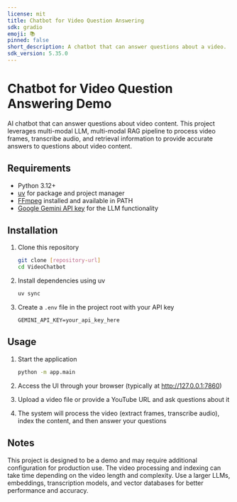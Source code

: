 ```yaml
---
license: mit
title: Chatbot for Video Question Answering
sdk: gradio
emoji: 📚
pinned: false
short_description: A chatbot that can answer questions about a video.
sdk_version: 5.35.0
---
```


# Chatbot for Video Question Answering Demo

AI chatbot that can answer questions about video content. This project leverages multi-modal LLM, multi-modal RAG pipeline to process video frames, transcribe audio, and retrieval information to provide accurate answers to questions about video content.

## Requirements

- Python 3.12+
- [uv](https://docs.astral.sh/uv/) for package and project manager
- [FFmpeg](https://ffmpeg.org/) installed and available in PATH
- [Google Gemini API key](https://aistudio.google.com/apikey) for the LLM functionality

## Installation

1. Clone this repository
   ```bash
   git clone [repository-url]
   cd VideoChatbot
   ```

2. Install dependencies using uv
   ```bash
   uv sync
   ```

3. Create a `.env` file in the project root with your API key
   ```
   GEMINI_API_KEY=your_api_key_here
   ```

## Usage

1. Start the application
   ```bash
   python -m app.main
   ```

2. Access the UI through your browser (typically at http://127.0.0.1:7860)

3. Upload a video file or provide a YouTube URL and ask questions about it

4. The system will process the video (extract frames, transcribe audio), index the content, and then answer your questions

## Notes

This project is designed to be a demo and may require additional configuration for production use. The video processing and indexing can take time depending on the video length and complexity. Use a larger LLMs, embeddings, transcription models, and vector databases for better performance and accuracy.